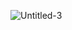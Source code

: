 ![Untitled-3](https://user-images.githubusercontent.com/109988409/180905374-df7ee888-c856-415d-9e6b-fe5c32218d2f.png)
